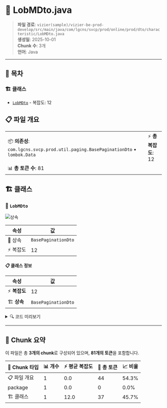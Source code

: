 # 📄 LobMDto.java

> **파일 경로**: `vizier(sample)/vizier-be-prod-develop/src/main/java/com/lgcns/svcp/prod/online/prod/dto/characteristic/LobMDto.java`  
> **생성일**: 2025-10-01  
> **Chunk 수**: 3개  
> **언어**: Java
---

## 📑 목차

### 🏗️ 클래스
- [`LobMDto`](#class-lobmdto) - 복잡도: 12

## 📋 파일 개요

| | |
|--|--|
| 📦 **의존성**: `com.lgcns.svcp.prod.util.paging.BasePaginationDto` • `lombok.Data` | ⚡ **총 복잡도**: 12 |
| 📊 **총 토큰 수**: 81 |  |



## 🏗️ 클래스

### <a id="class-lobmdto"></a>🎯 `LobMDto`

![상속](https://img.shields.io/badge/상속-1개-blue)

| 속성 | 값 |
|------|----|
| 🧬 상속 | `BasePaginationDto` |
| ⚡ 복잡도 | 12 |



#### 📋 클래스 정보

| 속성 | 값 |
|------|----|
| ⚡ **복잡도** | 12 || 📍 **라인 범위** | 7-7 |
| 🏗️ **상속** | `BasePaginationDto` || 🏷️ **태그** | `class, java` |

<details>
<summary>🔍 코드 미리보기</summary>

```java
public class LobMDto extends BasePaginationDto {
	private String prodUuid;
	private String lobCd;
	private String lobNm;
	private String svcCd;
	private String majrUseYn;
	private String valdEndDtm;
	private String rgstUsr;
	private String rgstDtm;
	private String updUsr;
	private String updDtm;

}...
```

**Chunk 정보**
- 🆔 **ID**: `6e836a0861da`
- 📍 **라인**: 7-7
- 📊 **토큰**: 37
- 🏷️ **태그**: `class, java`

</details>

---





## 🧩 Chunk 요약

이 파일은 총 **3개의 chunk**로 구성되어 있으며, **81개의 토큰**을 포함합니다.

| 🧩 Chunk 타입 | 📊 개수 | ⚡ 평균 복잡도 | 📝 총 토큰 | 📈 비율 |
|---------------|--------|-------------|----------|--------|
| 📋 파일 개요 | 1 | 0.0 | 44 | 54.3% |
| package | 1 | 0.0 | 0 | 0.0% |
| 🏗️ 클래스 | 1 | 12.0 | 37 | 45.7% |

